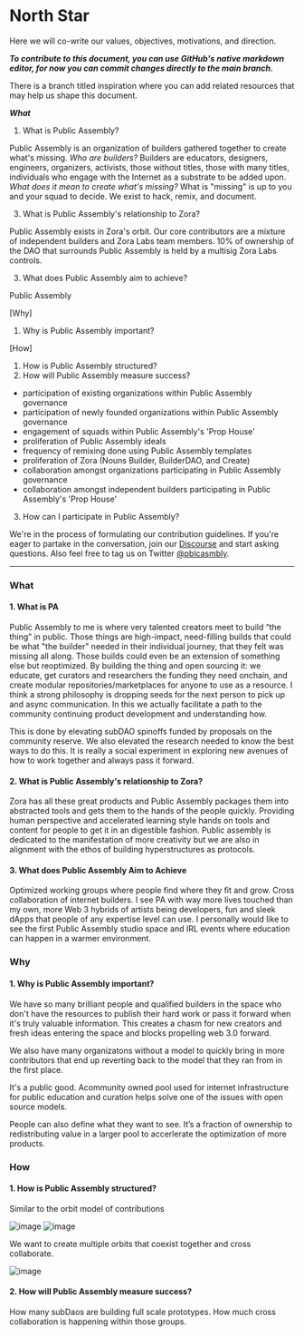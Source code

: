 # North Star
Here we will co-write our values, objectives, motivations, and direction.

***To contribute to this document, you can use GitHub's native markdown editor, for now you can commit changes directly to the main branch.***

There is a branch titled inspiration where you can add related resources that may help us shape this document.

***What***
1. What is Public Assembly?

Public Assembly is an organization of builders gathered together to create what's missing. _Who are builders?_ Builders are educators, designers, engineers, organizers, activists, those without titles, those with many titles, individuals who engage with the Internet as a substrate to be added upon. _What does it mean to create what's missing?_ What is "missing" is up to you and your squad to decide. We exist to hack, remix, and document.

3. What is Public Assembly's relationship to Zora?

Public Assembly exists in Zora's orbit. Our core contributors are a mixture of independent builders and Zora Labs team members. 10% of ownership of the DAO that surrounds Public Assembly is held by a multisig Zora Labs controls.

3. What does Public Assembly aim to achieve?

Public Assembly 

[Why]
1. Why is Public Assembly important?

[How]
1. How is Public Assembly structured?
2. How will Public Assembly measure success?

- participation of existing organizations within Public Assembly governance
- participation of newly founded organizations within Public Assembly governance
- engagement of squads within Public Assembly's 'Prop House'
- proliferation of Public Assembly ideals
- frequency of remixing done using Public Assembly templates
- proliferation of Zora (Nouns Builder, BuilderDAO, and Create)
- collaboration amongst organizations participating in Public Assembly governance
- collaboration amongst independent builders participating in Public Assembly's 'Prop House'

3. How can I participate in Public Assembly?

We're in the process of formulating our contribution guidelines. If you're eager to partake in the conversation, join our [Discourse](https://pblcasmbly.discourse.group/) and start asking questions. Also feel free to tag us on Twitter [@pblcasmbly](https://twitter.com/pblcasmbly).

--- 
### What
#### 1. What is PA

Public Assembly to me is where very talented creators meet to build “the thing” in public. Those things are high-impact, need-filling builds that could be what "the builder" needed in their individual journey, that they felt was missing all along. Those builds could even be an extension of something else but reoptimized. By building the thing and open sourcing it: we educate, get curators and researchers the funding they need onchain, and create modular repositories/marketplaces for anyone to use as a resource. I think a strong philosophy is dropping seeds for the next person to pick up and async communication. In this we actually facilitate a path to the community continuing product development and understanding how. 

This is done by elevating subDAO spinoffs funded by proposals on the community reserve. We also elevated the research needed to know the best ways to do this. It is really a social experiment in exploring new avenues of how to work together and always pass it forward.

#### 2. What is Public Assembly's relationship to Zora?

Zora has all these great products and Public Assembly packages them into abstracted tools and gets them to the hands of the people quickly. Providing human perspective and accelerated learning style hands on tools and content for people to get it in an digestible fashion. Public assembly is dedicated to the manifestation of more creativity but we are also in alignment with the ethos of building hyperstructures as protocols.

#### 3. What does Public Assembly Aim to Achieve 

Optimized working groups where people find where they fit and grow. Cross collaboration of internet builders. I see PA with way more lives touched than my own, more Web 3 hybrids of artists being developers, fun and sleek dApps that people of any expertise level can use. I personally would like to see the first Public Assembly studio space and IRL events where education can happen in a warmer environment.

### Why
#### 1. Why is Public Assembly important?
We have so many brilliant people and qualified builders in the space who don't have the resources to publish their hard work or pass it forward when it's truly valuable information. This creates a chasm for new creators and fresh ideas entering the space and blocks propelling web 3.0 forward. 

We also have many organizatons without a model to quickly bring in more contributors that end up reverting back to the model that they ran from in the first place. 

It's a public good. Acommunity owned pool used for internet infrastructure for public education and curation helps solve one of the issues with open source models.

People can also define what they want to see. It’s a fraction of ownership to redistributing value in a larger pool to accerlerate the optimization of more products. 

### How
#### 1. How is Public Assembly structured?

Similar to the orbit model of contributions 

![image](https://user-images.githubusercontent.com/91724117/203510078-c68e9b94-ccde-4279-952f-52f67d39e8e1.png)
![image](https://user-images.githubusercontent.com/91724117/203510464-b2e6c8d5-8f23-4267-ba07-6866f5caf15f.png)

We want to create multiple orbits that coexist together and cross collaborate. 

![image](https://user-images.githubusercontent.com/91724117/203512760-c6757c8d-bd53-4ec4-a8e1-15e7a9c70a1a.png)

#### 2. How will Public Assembly measure success?

How many subDaos are building full scale prototypes. How much cross collaboration is happening within those groups. 










